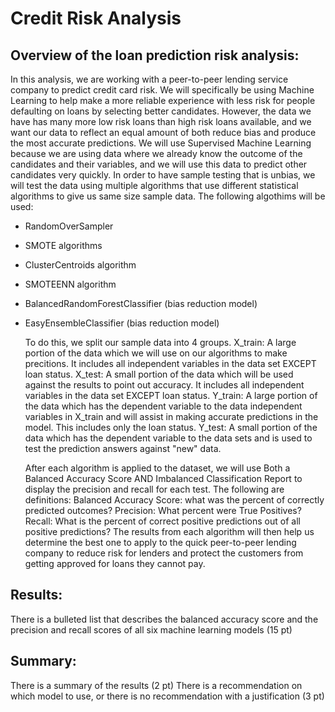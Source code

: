 # Credit Risk Analysis
## Overview of the loan prediction risk analysis:
  In this analysis, we are working with a peer-to-peer lending service company to predict credit card risk. We will specifically be using Machine Learning to help make a more reliable experience with less risk for people defaulting on loans by selecting better candidates. However, the data we have has many more low risk loans than high risk loans available, and we want our data to reflect an equal amount of both reduce bias and produce the most accurate predictions. We will use Supervised Machine Learning because we are using data where we already know the outcome of the candidates and their variables, and we will use this data to predict other candidates very quickly. In order to have sample testing that is unbias, we will test the data using multiple algorithms that use different statistical algorithms to give us same size sample data. The following algothims will be used:
- RandomOverSampler
- SMOTE algorithms
- ClusterCentroids algorithm
- SMOTEENN algorithm
- BalancedRandomForestClassifier (bias reduction model)
- EasyEnsembleClassifier (bias reduction model)

  To do this, we split our sample data into 4 groups.
X_train: A large portion of the data which we will use on our algorithms to make precitions. It includes all independent variables in the data set EXCEPT loan status.
X_test: A small portion of the data which will be used against the results to point out accuracy. It includes all independent variables in the data set EXCEPT loan status.
Y_train: A large portion of the data which has the dependent variable to the data independent variables in X_train and will assist in making accurate predictions in the model. This includes only the loan status.
Y_test: A small portion of the data which has the dependent variable to the data sets and is used to test the prediction answers against "new" data.

  After each algorithm is applied to the dataset, we will use Both a Balanced Accuracy Score AND Imbalanced Classification Report to display the precision and recall for each test. The following are definitions:
Balanced Accuracy Score: what was the percent of correctly predicted outcomes?
Precision: What percent were True Positives?
Recall: What is the percent of correct positive predictions out of all positive predictions?
  The results from each algorithm will then help us determine the best one to apply to the quick peer-to-peer lending company to reduce risk for lenders and protect the customers from getting approved for loans they cannot pay.
  
## Results:

There is a bulleted list that describes the balanced accuracy score and the precision and recall scores of all six machine learning models (15 pt)

## Summary:
There is a summary of the results (2 pt)
There is a recommendation on which model to use, or there is no recommendation with a justification (3 pt)
